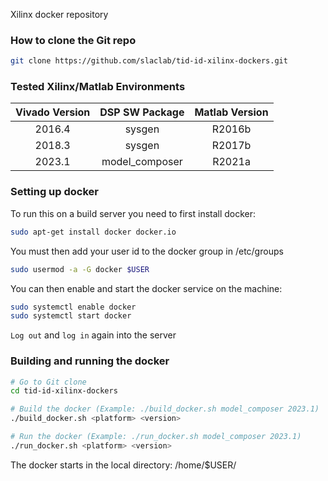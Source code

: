 Xilinx docker repository

<!--- ######################################################## -->

### How to clone the Git repo

``` bash
git clone https://github.com/slaclab/tid-id-xilinx-dockers.git
```

<!--- ######################################################## -->

### Tested Xilinx/Matlab Environments

| Vivado Version | DSP SW Package   | Matlab Version |
|:--------------:|:----------------:|:--------------:|
| 2016.4         | sysgen           | R2016b         |
| 2018.3         | sysgen           | R2017b         |
| 2023.1         | model_composer   | R2021a         |

<!--- ######################################################## -->

### Setting up docker

To run this on a build server you need to first install docker:
```bash
sudo apt-get install docker docker.io
```

You must then add your user id to the docker group in /etc/groups
```bash
sudo usermod -a -G docker $USER
```

You can then enable and start the docker service on the machine:
```bash
sudo systemctl enable docker
sudo systemctl start docker
```

`Log out` and `log in` again into the server

<!--- ######################################################## -->

### Building and running the docker

```bash
# Go to Git clone
cd tid-id-xilinx-dockers

# Build the docker (Example: ./build_docker.sh model_composer 2023.1)
./build_docker.sh <platform> <version>

# Run the docker (Example: ./run_docker.sh model_composer 2023.1)
./run_docker.sh <platform> <version>
```

The docker starts in the local directory: /home/$USER/

<!--- ######################################################## -->
